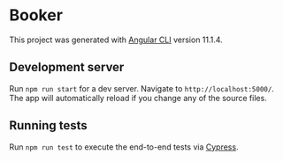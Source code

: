 # Booker

This project was generated with [Angular CLI](https://github.com/angular/angular-cli) version 11.1.4.

## Development server

Run `npm run start` for a dev server. Navigate to `http://localhost:5000/`. The app will automatically reload if you change any of the source files.

## Running tests

Run `npm run test` to execute the end-to-end tests via [Cypress](http://www.cypress.io/).
